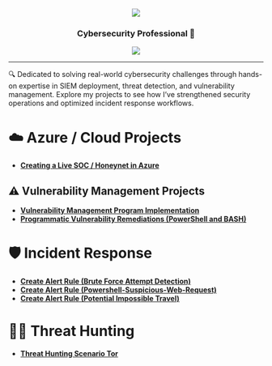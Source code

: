<h1 align="center">
    <img src="https://readme-typing-svg.herokuapp.com/?font=Righteous&size=35&color=FFA500&center=true&vCenter=true&width=500&height=70&duration=2000&lines=Hello!+👋;+I'm+Dakota+Blair!;" />
</h1>

<h3 align="center"> Cybersecurity Professional 🔐</h3>

<div align="center">
    <a href="https://www.linkedin.com/in/dakota-lane-blair"><img src="https://img.shields.io/badge/-LinkedIn-0072b1?&style=for-the-badge&logo=linkedin&logoColor=white" /></a>
</div>

---
🔍 Dedicated to solving real-world cybersecurity challenges through hands-on expertise in SIEM deployment, threat detection, and vulnerability management. Explore my projects to see how I’ve strengthened security operations and optimized incident response workflows.


# ☁️ Azure / Cloud Projects
- [**Creating a Live SOC / Honeynet in Azure**](https://github.com/kodylblair/Azure-SOC)




## ⚠️ Vulnerability Management Projects

- **[Vulnerability Management Program Implementation](https://github.com/kodylblair/Vulnerability-Management-Program/tree/main)**
- **[Programmatic Vulnerability Remediations (PowerShell and BASH)](https://github.com/joshcybertest/programmatic-vulnerability-remediations)**

# 🛡️ Incident Response 
- [**Create Alert Rule (Brute Force Attempt Detection)**](https://github.com/kodylblair/Brute-Force-Attack-Lab-Cloud-VM-Defense-Response)
- [**Create Alert Rule (Powershell-Suspicious-Web-Request)**](https://github.com/kodylblair/-Incident-Response-Case-Study-PowerShell-Script-Execution-via-Suspicious-Web-Requests)
- [**Create Alert Rule (Potential Impossible Travel)**](https://github.com/kodylblair/Create-Alert-Rule-Potential-Impossible-Travel-) 

# 🕵️‍♂️ Threat Hunting 
- [**Threat Hunting Scenario Tor**](https://github.com/kodylblair/Threat-Hunting-Scenario-tor)


  

[linkedin]: https://linkedin.com/in/dakota-lane-blair










